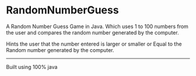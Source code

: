 # RandomNumberGuess

A Random Number Guess Game in Java.
Which uses 1 to 100 numbers from the user and compares the random number generated by the computer.

Hints the user that the number entered is larger or smaller or Equal to the Random number generated by the computer.

-------------------
Built using 100% java 
